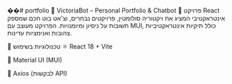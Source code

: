 ��#   p o r t f o l i o 
 
 📌 VictoriaBot – Personal Portfolio & Chatbot
🔹 פרויקט React אינטראקטיבי המציג את ויקטוריה סולומטין, פרויקטים נבחרים, וצ'אט בוט חכם שמספק תשובות על ניסיון ומיומנויות.
הפרויקט מעוצב עם MUI, כולל תיקיות אינטראקטיביות צהובות ואנימציות עדינות.

🚀 טכנולוגיות בשימוש
⚛️ React 18 + Vite

🎨 Material UI (MUI)

💬 Axios (לבקשות API)
